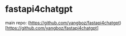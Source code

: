 # fastapi4chatgpt

main repo: (https://github.com/yangboz/fastapi4chatgpt)[https://github.com/yangboz/fastapi4chatgpt]


